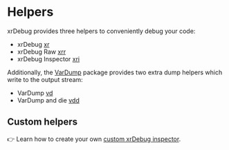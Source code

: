 # Helpers

xrDebug provides three helpers to conveniently debug your code:

* xrDebug [xr](xr.md)
* xrDebug Raw [xrr](xrr.md)
* xrDebug Inspector [xri](xri.md)

Additionally, the [VarDump](https://chevere.org/packages/var-dump.html) package provides two extra dump helpers which write to the output stream:

* VarDump [vd](vd.md)
* VarDump and die [vdd](vdd.md)

## Custom helpers

👉 Learn how to create your own [custom xrDebug inspector](../developer/custom-inspectors.md).
